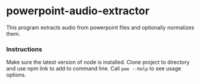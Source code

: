 # powerpoint-audio-extractor

This program extracts audio from powerpoint files and optionally normalizes them.

### Instructions
Make sure the latest version of node is installed.
Clone project to directory and use npm link to add to command line. 
Call ```pae --help``` to see usage options.